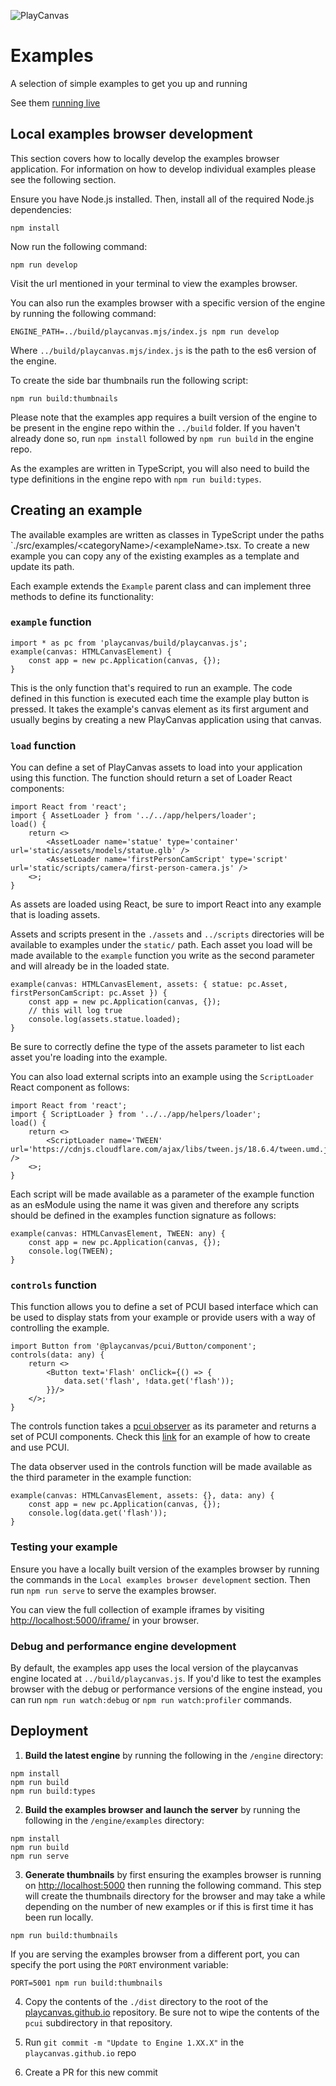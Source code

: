 ![PlayCanvas](http://static.playcanvas.com/images/logo/Playcanvas_LOGOSET_SMALL-06.png)

# Examples

A selection of simple examples to get you up and running

See them <a href="https://playcanvas.github.io/">running live</a>

## Local examples browser development
This section covers how to locally develop the examples browser application. For information on how to develop individual examples please see the following section.

Ensure you have Node.js installed. Then, install all of the required Node.js dependencies:
```
npm install
```
Now run the following command:
```
npm run develop
```
Visit the url mentioned in your terminal to view the examples browser.

You can also run the examples browser with a specific version of the engine by running the following command:
```
ENGINE_PATH=../build/playcanvas.mjs/index.js npm run develop
```
Where `../build/playcanvas.mjs/index.js` is the path to the es6 version of the engine.

To create the side bar thumbnails run the following script:
```
npm run build:thumbnails
```

Please note that the examples app requires a built version of the engine to be present in the engine repo within the `../build` folder. If you haven't already done so, run `npm install` followed by `npm run build` in the engine repo.

As the examples are written in TypeScript, you will also need to build the type definitions in the engine repo with `npm run build:types`.

## Creating an example

The available examples are written as classes in TypeScript under the paths `./src/examples/\<categoryName\>/\<exampleName>.tsx.
To create a new example you can copy any of the existing examples as a template and update its path.

Each example extends the `Example` parent class and can implement three methods to define its functionality:

### `example` function
```tsx
import * as pc from 'playcanvas/build/playcanvas.js';
example(canvas: HTMLCanvasElement) {
    const app = new pc.Application(canvas, {});
}
```
This is the only function that's required to run an example. The code defined in this function is executed each time the example play button is pressed. It takes the example's canvas element as its first argument and usually begins by creating a new PlayCanvas application using that canvas.

### `load` function
You can define a set of PlayCanvas assets to load into your application using this function. The function should return a set of Loader React components:
```tsx
import React from 'react';
import { AssetLoader } from '../../app/helpers/loader';
load() {
    return <>
        <AssetLoader name='statue' type='container' url='static/assets/models/statue.glb' />
        <AssetLoader name='firstPersonCamScript' type='script' url='static/scripts/camera/first-person-camera.js' />
    <>;
}
```
As assets are loaded using React, be sure to import React into any example that is loading assets.

Assets and scripts present in the `./assets` and `../scripts` directories will be available to examples under the `static/` path.
Each asset you load will be made available to the `example` function you write as the second parameter and will already be in the loaded state.
```tsx
example(canvas: HTMLCanvasElement, assets: { statue: pc.Asset, firstPersonCamScript: pc.Asset }) {
    const app = new pc.Application(canvas, {});
    // this will log true
    console.log(assets.statue.loaded);
}
```

Be sure to correctly define the type of the assets parameter to list each asset you're loading into the example.

You can also load external scripts into an example using the `ScriptLoader` React component as follows:
```tsx
import React from 'react';
import { ScriptLoader } from '../../app/helpers/loader';
load() {
    return <>
        <ScriptLoader name='TWEEN' url='https://cdnjs.cloudflare.com/ajax/libs/tween.js/18.6.4/tween.umd.js' />
    <>;
}
```
Each script will be made available as a parameter of the example function as an esModule using the name it was given and therefore any scripts should be defined in the examples function signature as follows:
```tsx
example(canvas: HTMLCanvasElement, TWEEN: any) {
    const app = new pc.Application(canvas, {});
    console.log(TWEEN);
}
```

### `controls` function
This function allows you to define a set of PCUI based interface which can be used to display stats from your example or provide users with a way of controlling the example.
```tsx
import Button from '@playcanvas/pcui/Button/component';
controls(data: any) {
    return <>
        <Button text='Flash' onClick={() => {
            data.set('flash', !data.get('flash'));
        }}/>
    </>;
}
```
The controls function takes a [pcui observer](https://playcanvas.github.io/pcui/data-binding/using-observers/) as its parameter and returns a set of PCUI components. Check this [link](https://playcanvas.github.io/pcui/examples/todo/) for an example of how to create and use PCUI.

The data observer used in the controls function will be made available as the third parameter in the example function:
```tsx
example(canvas: HTMLCanvasElement, assets: {}, data: any) {
    const app = new pc.Application(canvas, {});
    console.log(data.get('flash'));
}
```

### Testing your example
Ensure you have a locally built version of the examples browser by running the commands in the `Local examples browser development` section. Then run `npm run serve` to serve the examples browser.

You can view the full collection of example iframes by visiting [http://localhost:5000/iframe/]() in your browser.

### Debug and performance engine development
By default, the examples app uses the local version of the playcanvas engine located at `../build/playcanvas.js`. If you'd like to test the examples browser with the debug or performance versions of the engine instead, you can run `npm run watch:debug` or `npm run watch:profiler` commands.

## Deployment

1) **Build the latest engine** by running the following in the `/engine` directory:
```
npm install
npm run build
npm run build:types
```

2) **Build the examples browser and launch the server** by running the following in the `/engine/examples` directory:
```
npm install
npm run build
npm run serve
```

3) **Generate thumbnails** by first ensuring the examples browser is running on [http://localhost:5000]() then running the following command. This step will create the thumbnails directory for the browser and may take a while depending on the number of new examples or if this is first time it has been run locally.
```
npm run build:thumbnails
```
If you are serving the examples browser from a different port, you can specify the port using the `PORT` environment variable:
```
PORT=5001 npm run build:thumbnails
```

4) Copy the contents of the `./dist` directory to the root of the [playcanvas.github.io](https://github.com/playcanvas/playcanvas.github.io) repository. Be sure not to wipe the contents of the `pcui` subdirectory in that repository.

5) Run `git commit -m "Update to Engine 1.XX.X"` in the `playcanvas.github.io` repo

6) Create a PR for this new commit

